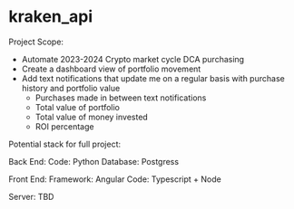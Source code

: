 # kraken_api
Project Scope:
- Automate 2023-2024 Crypto market cycle DCA purchasing
- Create a dashboard view of portfolio movement
- Add text notifications that update me on a regular basis with purchase history and portfolio value
    - Purchases made in between text notifications
    - Total value of portfolio
    - Total value of money invested
    - ROI percentage

Potential stack for full project:

Back End:
Code: Python
Database: Postgress

Front End:
Framework: Angular
Code: Typescript + Node

Server: TBD